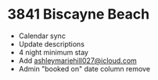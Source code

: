 # 3841 Biscayne Beach

- Calendar sync
- Update descriptions
- 4 night minimum stay
- Add ashleymariehill027@icloud.com
- Admin "booked on" date column remove
